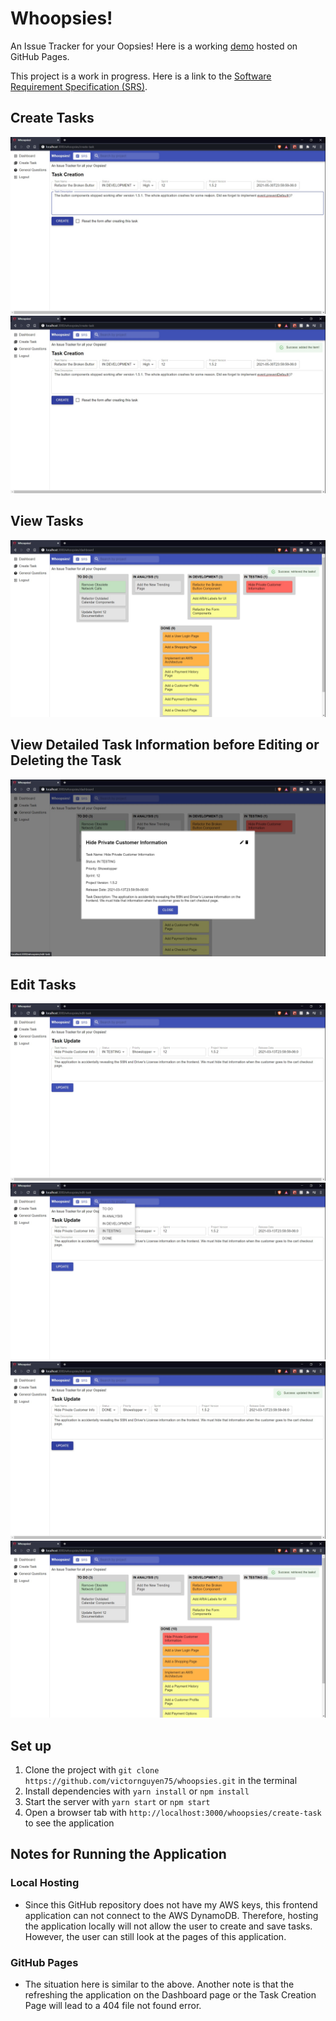 # Whoopsies!

An Issue Tracker for your Oopsies! Here is a working [demo](http://victornguyen75.github.io/whoopsies/) hosted on GitHub Pages.

This project is a work in progress. Here is a link to the [Software Requirement Specification (SRS)](https://docs.google.com/document/d/1FgaHyxg0d-MKl4OlfG0u36fmp6jM5nZxvI3ZeXUq4vs/edit?usp=sharing).

## Create Tasks

![Create Tasks on the Task Creation Form](/public/images/task-creation-form-1.jpg)
![Successfully Added the Task!](/public/images/task-creation-form-2.jpg)

## View Tasks

![View Tasks on the Dashboard](/public/images/dashboard-1.jpg)

## View Detailed Task Information before Editing or Deleting the Task

![View Detailed Task Information on the Modal](/public/images/dashboard-2.jpg)

## Edit Tasks

![View All the Task Information on the Task Update Form](/public/images/task-update-form-1.jpg)
![Make Your Changes](/public/images/task-update-form-2.jpg)
![Successfuly Updated the Task!](/public/images/task-update-form-3.jpg)
![See the Updated Dashboard](/public/images/dashboard-3.jpg)

## Set up

1. Clone the project with `git clone https://github.com/victornguyen75/whoopsies.git` in the terminal
2. Install dependencies with `yarn install` or `npm install`
3. Start the server with `yarn start` or `npm start`
4. Open a browser tab with `http://localhost:3000/whoopsies/create-task` to see the application

## Notes for Running the Application

### Local Hosting

- Since this GitHub repository does not have my AWS keys, this frontend application can not connect to the AWS DynamoDB. Therefore, hosting the application locally will not allow the user to create and save tasks. However, the user can still look at the pages of this application.

### GitHub Pages

- The situation here is similar to the above. Another note is that the refreshing the application on the Dashboard page or the Task Creation Page will lead to a 404 file not found error.

